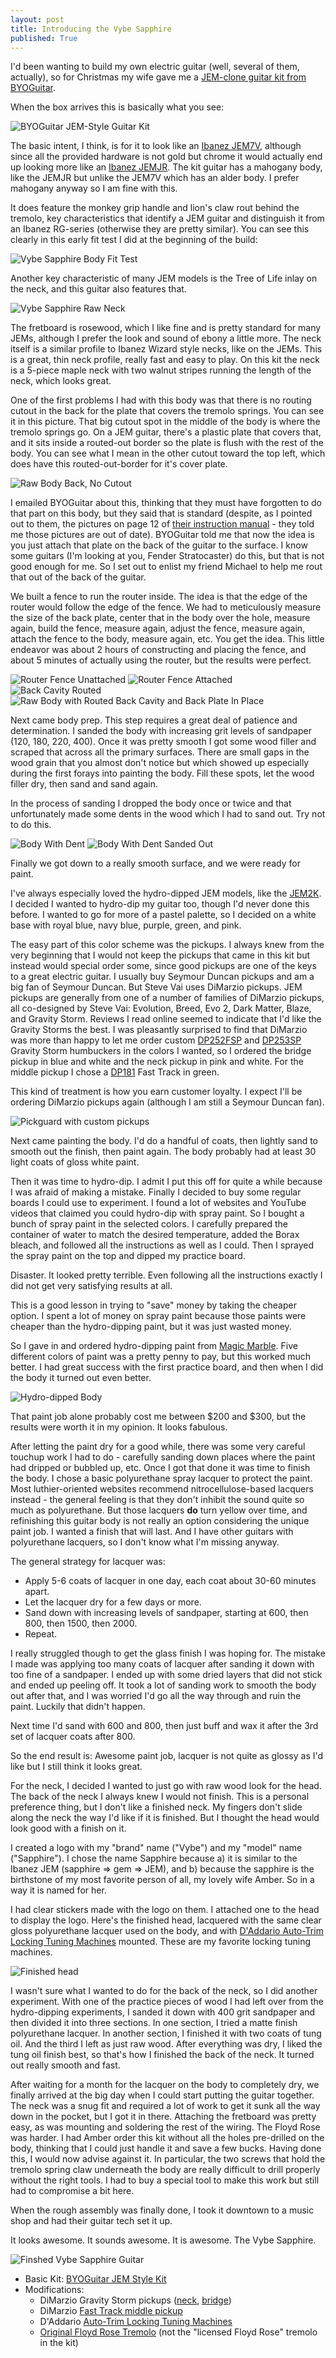 ```yaml
---
layout: post
title: Introducing the Vybe Sapphire
published: True
---
```

I'd been wanting to build my own electric guitar (well, several of them, actually), so for  Christmas my wife gave me a [JEM-clone guitar kit from BYOGuitar](https://www.byoguitar.com/Guitars/Electric-Guitar-Kit-JEM-Style__BYO-JEM.aspx).

When the box arrives this is basically what you see:

![BYOGuitar JEM-Style Guitar Kit](https://seepingmatter.s3.amazonaws.com/images/JEM-Kit.JPG)

The basic intent, I think, is for it to look like an [Ibanez JEM7V](https://ibanez.fandom.com/wiki/JEM7V), although since all the provided hardware is not gold but chrome it would actually end up looking more like an [Ibanez JEMJR](https://ibanez.fandom.com/wiki/JEMJR).  The kit guitar has a mahogany body, like the JEMJR but unlike the JEM7V which has an alder body.  I prefer mahogany anyway so I am fine with this.

It does feature the monkey grip handle and lion's claw rout behind the tremolo, key characteristics that identify a JEM guitar and distinguish it from an Ibanez RG-series (otherwise they are pretty similar).  You can see this clearly in this early fit test I did at the beginning of the build:

![Vybe Sapphire Body Fit Test](https://seepingmatter.s3.amazonaws.com/images/Vybe-Sapphire-Early-Fit-Test.JPG)

Another key characteristic of many JEM models is the Tree of Life inlay on the neck, and this guitar also features that.

![Vybe Sapphire Raw Neck](https://seepingmatter.s3.amazonaws.com/images/Vybe-Sapphire-Raw-Neck.JPG)

The fretboard is rosewood, which I like fine and is pretty standard for many JEMs, although I prefer the look and sound of ebony a little more.  The neck itself is a similar profile to Ibanez Wizard style necks, like on the JEMs.  This is a great, thin neck profile, really fast and easy to play.  On this kit the neck is a 5-piece maple neck with two walnut stripes running the length of the neck, which looks great.

One of the first problems I had with this body was that there is no routing cutout in the back for the plate that covers the tremolo springs.  You can see it in this picture.  That big cutout spot in the middle of the body is where the tremolo springs go.  On a JEM guitar, there's a plastic plate that covers that, and it sits inside a routed-out border so the plate is flush with the rest of the body.  You can see what I mean in the other cutout toward the top left, which does have this routed-out-border for it's cover plate.

![Raw Body Back, No Cutout](https://seepingmatter.s3.amazonaws.com/images/Vybe-Sapphire-Raw-Body-Back.JPG)

I emailed BYOGuitar about this, thinking that they must have forgotten to do that part on this body, but they said that is standard (despite, as I pointed out to them, the pictures on page 12 of [their instruction manual](https://www.byoguitar.com/Images/products/KitInstructions/JEMGuitarKitInstructions.pdf) - they told me those pictures are out of date).  BYOGuitar told me that now the idea is you just attach that plate on the back of the guitar to the surface.  I know some guitars (I'm looking at you, Fender Stratocaster) do this, but that is not good enough for me.  So I set out to enlist my friend Michael to help me rout that out of the back of the guitar.

We built a fence to run the router inside.  The idea is that the edge of the router would follow the edge of the fence.  We had to meticulously measure the size of the back plate, center that in the body over the hole, measure again, build the fence, measure again, adjust the fence, measure again, attach the fence to the body, measure again, etc.  You get the idea.  This little endeavor was about 2 hours of constructing and placing the fence, and about 5 minutes of actually using the router, but the results were perfect.

![Router Fence Unattached](https://seepingmatter.s3.amazonaws.com/images/Back-Cavity-Router-Fence.JPG)
![Router Fence Attached](https://seepingmatter.s3.amazonaws.com/images/Back-Cavity-Router-Fence-Attached.JPG)
![Back Cavity Routed](https://seepingmatter.s3.amazonaws.com/images/Back-Cavity-Routed.JPG)
![Raw Body with Routed Back Cavity and Back Plate In Place](https://seepingmatter.s3.amazonaws.com/images/Back-Plate-In-Place.JPG)

Next came body prep.  This step requires a great deal of patience and determination.  I sanded the body with increasing grit levels of sandpaper (120, 180, 220, 400).  Once it was pretty smooth I got some wood filler and scraped that across all the primary surfaces.  There are small gaps in the wood grain that you almost don't notice but which showed up especially during the first forays into painting the body.  Fill these spots, let the wood filler dry, then sand and sand again.

In the process of sanding I dropped the body once or twice and that unfortunately made some dents in the wood which I had to sand out.  Try not to do this.

![Body With Dent](https://seepingmatter.s3.amazonaws.com/images/Vybe-Sapphire-Body-With-Dent.JPG)
![Body With Dent Sanded Out](https://seepingmatter.s3.amazonaws.com/images/Vybe-Sapphire-Body-Dent-Sanded-Out.JPG)

Finally we got down to a really smooth surface, and we were ready for paint.

I've always especially loved the hydro-dipped JEM models, like the [JEM2K](https://ibanez.fandom.com/wiki/JEM2K).  I decided I wanted to hydro-dip my guitar too, though I'd never done this before.  I wanted to go for more of a pastel palette, so I decided on a white base with royal blue, navy blue, purple, green, and pink.

The easy part of this color scheme was the pickups.  I always knew from the very beginning that I would not keep the pickups that came in this kit but instead would special order some, since good pickups are one of the keys to a great electric guitar.  I usually buy Seymour Duncan pickups and am a big fan of Seymour Duncan.  But Steve Vai uses DiMarzio pickups.  JEM pickups are generally from one of a number of families of DiMarzio pickups, all co-designed by Steve Vai:  Evolution, Breed, Evo 2, Dark Matter, Blaze, and Gravity Storm.  Reviews I read online seemed to indicate that I'd like the Gravity Storms the best.  I was pleasantly surprised to find that DiMarzio was more than happy to let me order custom [DP252FSP](https://www.dimarzio.com/pickups/medium-power/gravity-storm-neck) and [DP253SP](https://www.dimarzio.com/pickups/medium-power/gravity-storm-bridge) Gravity Storm humbuckers in the colors I wanted, so I ordered the bridge pickup in blue and white and the neck pickup in pink and white.  For the middle pickup I chose a [DP181](https://www.dimarzio.com/pickups/rail-hum-canceling-strat/fast-track-1) Fast Track in green.

This kind of treatment is how you earn customer loyalty.  I expect I'll be ordering DiMarzio pickups again (although I am still a Seymour Duncan fan).

![Pickguard with custom pickups](https://seepingmatter.s3.amazonaws.com/images/Vybe-Sapphire-Pickguard-With-Custom-Pickups.JPG)

Next came painting the body.  I'd do a handful of coats, then lightly sand to smooth out the finish, then paint again.  The body probably had at least 30 light coats of gloss white paint.

Then it was time to hydro-dip.  I admit I put this off for quite a while because I was afraid of making a mistake.  Finally I decided to buy some regular boards I could use to experiment.  I found a lot of websites and YouTube videos that claimed you could hydro-dip with spray paint.  So I bought a bunch of spray paint in the selected colors.  I carefully prepared the container of water to match the desired temperature, added the Borax bleach, and followed all the instructions as well as I could.  Then I sprayed the spray paint on the top and dipped my practice board.

Disaster.  It looked pretty terrible.  Even following all the instructions exactly I did not get very satisfying results at all.

This is a good lesson in trying to "save" money by taking the cheaper option.  I spent a lot of money on spray paint because those paints were cheaper than the hydro-dipping paint, but it was just wasted money.

So I gave in and ordered hydro-dipping paint from [Magic Marble](https://magicmarble.com/).  Five different colors of paint was a pretty penny to pay, but this worked much better.  I had great success with the first practice board, and then when I did the body it turned out even better.

![Hydro-dipped Body](https://seepingmatter.s3.amazonaws.com/images/Vybe-Sapphire-Body-After-Hydrodipping.JPG)

That paint job alone probably cost me between $200 and $300, but the results were worth it in my opinion.  It looks fabulous.

After letting the paint dry for a good while, there was some very careful touchup work I had to do - carefully sanding down places where the paint had dripped or bubbled up, etc.  Once I got that done it was time to finish the body.  I chose a basic polyurethane spray lacquer to protect the paint.  Most luthier-oriented websites recommend nitrocellulose-based lacquers instead - the general feeling is that they don't inhibit the sound quite so much as polyurethane.  But those lacquers **do** turn yellow over time, and refinishing this guitar body is not really an option considering the unique paint job.  I wanted a finish that will last.  And I have other guitars with polyurethane lacquers, so I don't know what I'm missing anyway.

The general strategy for lacquer was:
* Apply 5-6 coats of lacquer in one day, each coat about 30-60 minutes apart.
* Let the lacquer dry for a few days or more.
* Sand down with increasing levels of sandpaper, starting at 600, then 800, then 1500, then 2000.
* Repeat.

I really struggled though to get the glass finish I was hoping for.  The mistake I made was applying too many coats of lacquer after sanding it down with too fine of a sandpaper.  I ended up with some dried layers that did not stick and ended up peeling off.  It took a lot of sanding work to smooth the body out after that, and I was worried I'd go all the way through and ruin the paint.  Luckily that didn't happen.

Next time I'd sand with 600 and 800, then just buff and wax it after the 3rd set of lacquer coats after 800.

So the end result is:  Awesome paint job, lacquer is not quite as glossy as I'd like but I still think it looks great.

For the neck, I decided I wanted to just go with raw wood look for the head.  The back of the neck I always knew I would not finish.  This is a personal preference thing, but I don't like a finished neck.  My fingers don't slide along the neck the way I'd like if it is finished.  But I thought the head would look good with a finish on it.

I created a logo with my "brand" name ("Vybe") and my "model" name ("Sapphire").  I chose the name Sapphire because a) it is similar to the Ibanez JEM (sapphire => gem => JEM), and b) because the sapphire is the birthstone of my most favorite person of all, my lovely wife Amber.  So in a way it is named for her.

I had clear stickers made with the logo on them.  I attached one to the head to display the logo.  Here's the finished head, lacquered with the same clear gloss polyurethane lacquer used on the body, and with [D'Addario Auto-Trim Locking Tuning Machines](https://www.daddario.com/products/accessories/hardware1/auto-trim-tuning-machines/auto-trim-tuning-machines-6-in-line/) mounted.  These are my favorite locking tuning machines.

![Finished head](https://seepingmatter.s3.amazonaws.com/images/Vybe-Sapphire-Head.JPG)

I wasn't sure what I wanted to do for the back of the neck, so I did another experiment.  With one of the practice pieces of wood I had left over from the hydro-dipping experiments, I sanded it down with 400 grit sandpaper and then divided it into three sections.  In one section, I tried a matte finish polyurethane lacquer.  In another section, I finished it with two coats of tung oil.  And the third I left as just raw wood.  After everything was dry, I liked the tung oil finish best, so that's how I finished the back of the neck.  It turned out really smooth and fast.

After waiting for a month for the lacquer on the body to completely dry, we finally arrived at the big day when I could start putting the guitar together.  The neck was a snug fit and required a lot of work to get it sunk all the way down in the pocket, but I got it in there.  Attaching the fretboard was pretty easy, as was mounting and soldering the rest of the wiring.  The Floyd Rose was harder.  I had Amber order this kit without all the holes pre-drilled on the body, thinking that I could just handle it and save a few bucks.  Having done this, I would now advise against it.  In particular, the two screws that hold the tremolo spring claw underneath the body are really difficult to drill properly without the right tools.  I had to buy a special tool to make this work but still had to compromise a bit here.

When the rough assembly was finally done, I took it downtown to a music shop and had their guitar tech set it up.

It looks awesome.  It sounds awesome.  It is awesome.  The Vybe Sapphire.

![Finshed Vybe Sapphire Guitar](https://seepingmatter.s3.amazonaws.com/images/Vybe+Sapphire.JPG)

* Basic Kit:  [BYOGuitar JEM Style Kit](https://www.byoguitar.com/Guitars/Electric-Guitar-Kit-JEM-Style__BYO-JEM.aspx)
* Modifications:
  * DiMarzio Gravity Storm pickups ([neck](https://www.dimarzio.com/pickups/medium-power/gravity-storm-neck), [bridge](https://www.dimarzio.com/pickups/medium-power/gravity-storm-bridge))
  * DiMarzio [Fast Track middle pickup](https://www.dimarzio.com/pickups/rail-hum-canceling-strat/fast-track-1)
  * D'Addario [Auto-Trim Locking Tuning Machines](https://www.daddario.com/products/accessories/hardware1/auto-trim-tuning-machines/auto-trim-tuning-machines-6-in-line/)
  * [Original Floyd Rose Tremolo](https://www.floydrose.com/products/frto) (not the "licensed Floyd Rose" tremolo in the kit)
